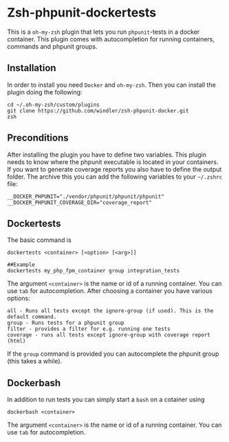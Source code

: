 # Zsh-phpunit-dockertests
This is a `oh-my-zsh` plugin that lets you run `phpunit`-tests in a docker container.
This plugin comes with autocompletion for running containers, commands and phpunit groups.

## Installation
In order to install you need `Docker` and `oh-my-zsh`. Then you can install the plugin doing the following:


```
cd ~/.oh-my-zsh/custom/plugins
git clone https://github.com/windler/zsh-phpunit-docker.git
zsh
```

## Preconditions
After installing the plugin you have to define two variables. This plugin needs to know where the phpunit
executable is located in your containers. If you want to generate coverage reports you also have to define the output folder. The archive this you can add the following variables to your `~/.zshrc` file:

```
__DOCKER_PHPUNIT="./vendor/phpunit/phpunit/phpunit"
__DOCKER_PHPUNIT_COVERAGE_DIR="coverage_report"
```

## Dockertests
The basic command is
```
dockertests <container> [<option> [<arg>]]

##Example
dockertests my_php_fpm_container group integration_tests
```

The argument `<container>` is the name or id of a running container. You can use `tab`
for autocompletion. After choosing a container you have various options:
```
all - Runs all tests except the ignore-group (if used). This is the default command.
group - Runs tests for a phpunit group
filter - provides a filter for e.g. running one tests
coverage - runs all tests except ignore-group with coverage report (html)
```

If the `group` command is provided you can autocomplete the phpunit group (this takes a while).

## Dockerbash
In addition to run tests you can simply start a `bash` on a cotainer using

```
dockerbash <container>
```

The argument `<container>` is the name or id of a running container. You can use `tab`
for autocompletion.
